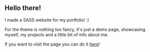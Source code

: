 ## Hello there!

I made a SASS website for my portfolio! :)

For the theme is nothing too fancy, it's just a demo page, showcasing myself, my projects and a little bit of info about me.

If you want to visit the page you can do it [here](https://zoryandras.github.io/sass-project/dist/index.html)!
